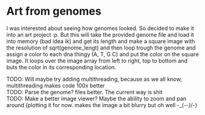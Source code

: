 # Art from genomes
I was interested about seeing how genomes looked. So decided to make it into an art project :p. But this will take the provided genome file and load it into memory (bad idea ik) and get its length and make a square image with the resolution of sqrt(genome_lengt) and then loop trough the genome and assign a color to each dna thingy (A, T, G C) and put the color on the square image. It loops over the image array from left to right, top to bottom and buts the color in its corresponding location.

TODO: Will maybe try adding multithreading, because as we all know, multithreading makes code 100x better
<br>
TODO: Parse the genome? files better. The current way is shit
<br>
TODO: Make a better image viewer? Maybe the ability to zoom and pan around (plotting it for now. makes the image a bit blurry but oh well -\_(-_-)_/-)
